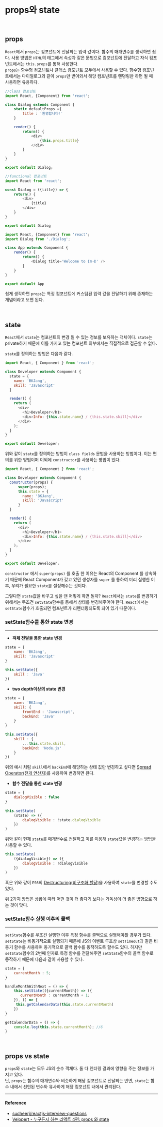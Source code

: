 # props와 state

<br/>

## props

`React`에서 `props`는 컴포넌트에 전달되는 입력 값이다. 함수의 매개변수를 생각하면 쉽다. 사용 방법은 `HTML`의 태그에서 속성과 같은 문법으로 컴포넌트에 전달하고 자식 컴포넌트에서는 `this.props`를 통해 사용한다. <br/>`props`는 함수형 컴포넌트나 클래스 컴포넌트 모두에서 사용할 수 있다. 함수형 컴포넌트에서는 다이얼로그와 같이 `props`만 받아와서 해당 컴포넌트를 렌덩링만 하면 될 때 사용하면 유용하다.

```js
//class 컴포넌트
import React, {Component} from 'react';

class Dialog extends Component {
    static defaultProps ={
        title : '환영합니다!'
    }

    render() {
        return() {
            <div>
                {this.props.title}
            </div>
        }
    }
}

export default Dialog;
```

```js
//functional 컴포넌트
import React from 'react';

const Dialog = ({title}) => {
    return() {
        <div>
            {title}
        </div>
    }
}

export default Dialog
```

```js
import React, {Component} from 'react';
import Dialog from './Dialog';

class App extends Component {
    render() {
        return() {
            <Dialog title='Welcome to Im-D' />
        }
    }
}

export default App
```

쉽게 생각하면 `props`는 특정 컴포넌트에 커스텀된 입력 값을 전달하기 위해 존재하는 개념이라고 보면 된다.

<br/>

## state

`React`에서 `state`는 컴포넌트의 변경 될 수 있는 정보를 보유하는 객체이다. `state`는 private하기 때문에 이를 가지고 있는 컴포넌트 외부에서는 직접적으로 접근할 수 없다.

`state`를 정의하는 방법은 다음과 같다.

```js
import React, { Component } from 'react';

class Developer extends Component {
  state = {
    name: 'BKJang',
    skill: 'Javascript'
  }

  render() {
    return (
      <div>
        <h1>Developer</h1>
        <div>Info: {this.state.name} / {this.state.skill}</div>
      </div>
    );
  }
}

export default Developer;
```

위와 같이 `state`를 정의하는 방법이 `class fields` 문법을 사용하는 방법이다.
이는 편의를 위한 방법이며 이외에 `constructor`를 사용하는 방법이 있다.

```js
import React, { Component } from 'react';

class Developer extends Component {
  constructor(props) {
      super(props);
      this.state = {
        name: 'BKJang',
        skill: 'Javascript'
      }
  }

  render() {
    return (
      <div>
        <h1>Developer</h1>
        <div>Info: {this.state.name} / {this.state.skill}</div>
      </div>
    );
  }
}

export default Developer;
```

`constructor` 에서 `super(props)` 를 호출 한 이유는 React의 Component 를 상속하기 때문에 React Component가 갖고 있던 생성자를 `super` 를 통하여 미리 실행한 이후, 우리가 필요한 `state`를 설정해주는 것이다.

그렇다면 `state`값을 바꾸고 싶을 땐 어떻게 하면 될까? `React`에서는 `state`를 변경하기 위해서는 무조건 `setState`함수를 통해서 상태를 변경해주어야 한다. `React`에서는 `setState`함수가 호출되면 컴포넌트가 리렌더링되도록 되어 있기 때문이다.

### setState함수를 통한 state 변경

---

- **객체 전달을 통한 state 변경**

```js
state = {
    name: 'BKJang',
    skill: 'Javascript'
}
  
this.setState({
    skill : 'Java' 
})
```

- **two depth이상의 state 변경**

```js
state = {
    name: 'BKJang',
    skill: {
        frontEnd : 'Javascript',
        backEnd: 'Java'
    }
}
  
this.setState({
    skill : {
        ...this.state.skill,
        backEnd: 'Node.js'
    } 
})
```

위의 예시 처럼 `skill`에서 `backEnd`에 해당하는 상태 값만 변경하고 싶다면 [Spread Operator(전개 연산자)](https://bkdevlog.netlify.com/posts/spread-rest)를 사용하여 변경하면 된다.

- **함수 전달을 통한 state 변경**

```js
state = {
    dialogVisible : false
}
  
this.setState(
    (state) => ({
        dialogVisible : !state.dialogVisible
    })
)
```

위와 같이 현재 `state`를 매개변수로 전달하고 이를 이용해 `state`값을 변경하는 방법을 사용할 수 있다.

```js
this.setState(
    ({dialogVisible}) => ({
        dialogVisible : !dialogVisible
    })
)
```

혹은 위와 같이 `ES6`의 [Destructuring(비구조화 할당)](https://bkdevlog.netlify.com/posts/destructuring)을 사용하여 `state`를 변경할 수도 있다.

위 2가지 방법은 상황에 따라 어떤 것이 더 좋다기 보다는 가독성이 더 좋은 방향으로 하는 것이 맞다. 

### setState함수 실행 이후의 콜백

---

`setState`함수를 무조건 실행한 이후 특정 함수를 콜백으로 실행해야할 경우가 있다. <br/>`setState`는 비동기적으로 실행되기 때문에 JS의 이벤트 루프상 `setTimeout`과 같은 비동기 함수를 사용하여 동기적으로 콜백 함수를 동작하도록 할수도 있다. 하지만 `setState`함수의 2번째 인자로 특정 함수를 전달해주면 `setState`함수의 콜백 함수로 동작하기 때문에 다음과 같이 사용할 수 있다.

```js
state = {
    currentMonth : 5;
}

handleMonthWithNext = () => {
    this.setState(({currentMonth}) => ({
       currentMonth : currentMonth + 1; 
    }), () => {
     this.getCalendarData(this.state.currentMonth)
    })
}

getCalendarData = () => {
    console.log(this.state.currentMonth); //6
}
```

<br/>

## props vs state

`props`와 `state`는 모두 JS의 순수 객체다. 둘 다 렌더링 결과에 영향을 주는 정보를 가지고 있다. <br/>단, `props`는 함수의 매개변수와 비슷하게 해당 컴포넌트로 전달되는 반면, `state`는 함수 내에서 선언된 변수와 유사하게 해당 컴포넌트 내에서 관리된다.

---

#### Reference

- [sudheerj/reactjs-interview-questions](https://github.com/sudheerj/reactjs-interview-questions#what-is-state-in-react)
- [Velopert - 누구든지 하는 리액트 4편: props 와 state](https://velopert.com/3629)
